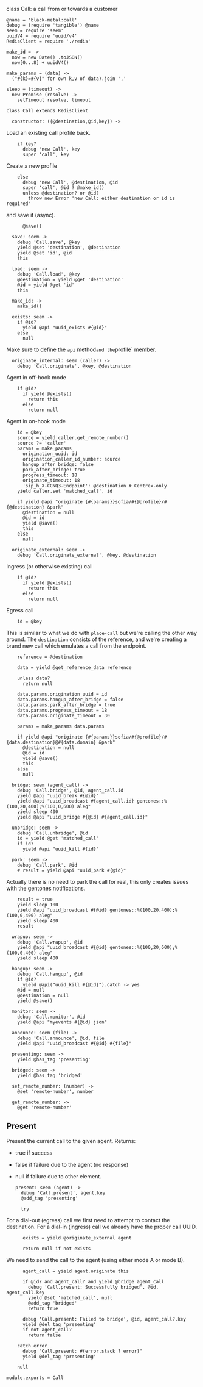 class Call: a call from or towards a customer

    @name = 'black-metal:call'
    debug = (require 'tangible') @name
    seem = require 'seem'
    uuidV4 = require 'uuid/v4'
    RedisClient = require './redis'

    make_id = ->
      now = new Date() .toJSON()
      now[0...8] + uuidV4()

    make_params = (data) ->
      ("#{k}=#{v}" for own k,v of data).join ','

    sleep = (timeout) ->
      new Promise (resolve) ->
        setTimeout resolve, timeout

    class Call extends RedisClient

      constructor: ({@destination,@id,key}) ->

Load an existing call profile back.

        if key?
          debug 'new Call', key
          super 'call', key

Create a new profile

        else
          debug 'new Call', @destination, @id
          super 'call', @id ? @make_id()
          unless @destination? or @id?
            throw new Error 'new Call: either destination or id is required'

and save it (async).

          @save()

      save: seem ->
        debug 'Call.save', @key
        yield @set 'destination', @destination
        yield @set 'id', @id
        this

      load: seem ->
        debug 'Call.load', @key
        @destination = yield @get 'destination'
        @id = yield @get 'id'
        this

      make_id: ->
        make_id()

      exists: seem ->
        if @id?
          yield @api "uuid_exists #{@id}"
        else
          null

Make sure to define the `api` method` and the `profile` member.

      originate_internal: seem (caller) ->
        debug 'Call.originate', @key, @destination

Agent in off-hook mode

        if @id?
          if yield @exists()
            return this
          else
            return null

Agent in on-hook mode

        id = @key
        source = yield caller.get_remote_number()
        source ?= 'caller'
        params = make_params
          origination_uuid: id
          origination_caller_id_number: source
          hangup_after_bridge: false
          park_after_bridge: true
          progress_timeout: 18
          originate_timeout: 18
          'sip_h_X-CCNQ3-Endpoint': @destination # Centrex-only
        yield caller.set 'matched_call', id

        if yield @api "originate {#{params}}sofia/#{@profile}/#{@destination} &park"
          @destination = null
          @id = id
          yield @save()
          this
        else
          null

      originate_external: seem ->
        debug 'Call.originate_external', @key, @destination

Ingress (or otherwise existing) call

        if @id?
          if yield @exists()
            return this
          else
            return null

Egress call

        id = @key

This is similar to what we do with `place-call` but we're calling the other way around. The `destination` consists of the reference, and we're creating a brand new call which emulates a call from the endpoint.

        reference = @destination

        data = yield @get_reference_data reference

        unless data?
          return null

        data.params.origination_uuid = id
        data.params.hangup_after_bridge = false
        data.params.park_after_bridge = true
        data.params.progress_timeout = 18
        data.params.originate_timeout = 30

        params = make_params data.params

        if yield @api "originate {#{params}}sofia/#{@profile}/#{data.destination}@#{data.domain} &park"
          @destination = null
          @id = id
          yield @save()
          this
        else
          null

      bridge: seem (agent_call) ->
        debug 'Call.bridge', @id, agent_call.id
        yield @api "uuid_break #{@id}"
        yield @api "uuid_broadcast #{agent_call.id} gentones::%(100,20,400);%(100,0,600) aleg"
        yield sleep 400
        yield @api "uuid_bridge #{@id} #{agent_call.id}"

      unbridge: seem ->
        debug 'Call.unbridge', @id
        id = yield @get 'matched_call'
        if id?
          yield @api "uuid_kill #{id}"

      park: seem ->
        debug 'Call.park', @id
        # result = yield @api "uuid_park #{@id}"

Actually there is no need to park the call for real, this only creates issues
with the gentones notifications.

        result = true
        yield sleep 100
        yield @api "uuid_broadcast #{@id} gentones::%(100,20,400);%(100,0,400) aleg"
        yield sleep 400
        result

      wrapup: seem ->
        debug 'Call.wrapup', @id
        yield @api "uuid_broadcast #{@id} gentones::%(100,20,600);%(100,0,400) aleg"
        yield sleep 400

      hangup: seem ->
        debug 'Call.hangup', @id
        if @id?
          yield @api("uuid_kill #{@id}").catch -> yes
        @id = null
        @destination = null
        yield @save()

      monitor: seem ->
        debug 'Call.monitor', @id
        yield @api "myevents #{@id} json"

      announce: seem (file) ->
        debug 'Call.announce', @id, file
        yield @api "uuid_broadcast #{@id} #{file}"

      presenting: seem ->
        yield @has_tag 'presenting'

      bridged: seem ->
        yield @has_tag 'bridged'

      set_remote_number: (number) ->
        @set 'remote-number', number

      get_remote_number: ->
        @get 'remote-number'

Present
-------

Present the current call to the given agent.
Returns:
- true if success
- false if failure due to the agent (no response)
- null if failure due to other element.

      present: seem (agent) ->
        debug 'Call.present', agent.key
        @add_tag 'presenting'

        try

For a dial-out (egress) call we first need to attempt to contact the destination.
For a dial-in (ingress) call we already have the proper call UUID.

          exists = yield @originate_external agent

          return null if not exists

We need to send the call to the agent (using either mode A or mode B).

          agent_call = yield agent.originate this

          if @id? and agent_call? and yield @bridge agent_call
            debug 'Call.present: Successfully bridged', @id, agent_call.key
            yield @set 'matched_call', null
            @add_tag 'bridged'
            return true

          debug 'Call.present: Failed to bridge', @id, agent_call?.key
          yield @del_tag 'presenting'
          if not agent_call?
            return false

        catch error
          debug "Call.present: #{error.stack ? error}"
          yield @del_tag 'presenting'

        null

    module.exports = Call
